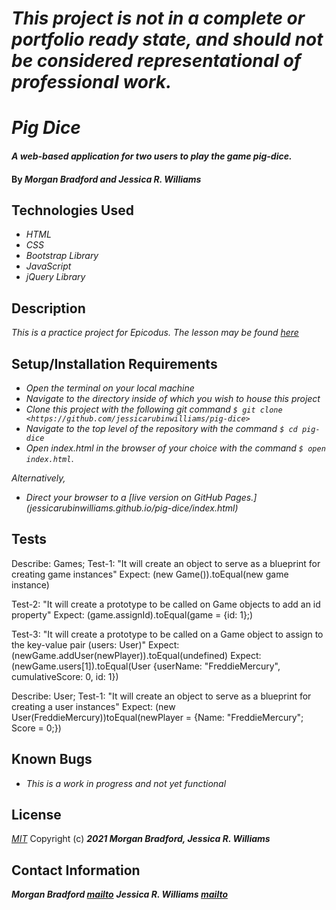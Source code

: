 # _This project is not in a complete or portfolio ready state, and should not be considered representational of professional work._

# _Pig Dice_

#### _A web-based application for two users to play the game pig-dice._

#### By _**Morgan Bradford and Jessica R. Williams**_

## Technologies Used

* _HTML_
* _CSS_
* _Bootstrap Library_
* _JavaScript_
* _jQuery Library_

## Description

_This is a practice project for Epicodus. The lesson may be found [here](https://www.learnhowtoprogram.com/intermediate-javascript/object-oriented-javascript/game-of-choice-two-day-project)_

## Setup/Installation Requirements

* _Open the terminal on your local machine_
* _Navigate to the directory inside of which you wish to house this project_
* _Clone this project with the following git command `$ git clone <https://github.com/jessicarubinwilliams/pig-dice>`_
* _Navigate to the top level of the repository with the command `$ cd pig-dice`_
* _Open index.html in the browser of your choice with the command `$ open index.html`_.

_Alternatively,_

* _Direct your browser to a [live version on GitHub Pages.] (jessicarubinwilliams.github.io/pig-dice/index.html)_

## Tests

Describe: Games; 
Test-1: "It will create an object to serve as a blueprint for creating game instances"
Expect: (new Game()).toEqual(new game instance)

Test-2: "It will create a prototype to be called on Game objects to add an id property"
Expect: (game.assignId).toEqual(game = {id: 1};)

Test-3: "It will create a prototype to be called on a Game object to assign to the key-value pair (users: User)"
Expect: (newGame.addUser(newPlayer)).toEqual(undefined)
Expect: (newGame.users[1]).toEqual(User {userName: "FreddieMercury", cumulativeScore: 0, id: 1})

Describe: User;
Test-1: "It will create an object to serve as a blueprint for creating a user instances"
Expect: (new User(FreddieMercury))toEqual(newPlayer = {Name: "FreddieMercury"; Score = 0;})

## Known Bugs

* _This is a work in progress and not yet functional_

## License
*[MIT](https://choosealicense.com/licenses/mit/)*
Copyright (c) **_2021 Morgan Bradford, Jessica R. Williams_**

## Contact Information
**_Morgan Bradford [mailto](mailto:morganjbradford95@gmail.com)_**
**_Jessica R. Williams [mailto](mailto:jessicarubinwilliams@gmail.com)_**